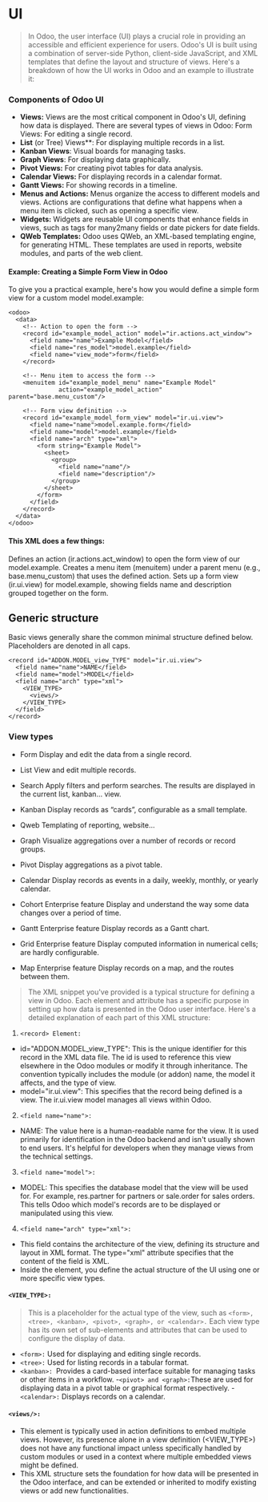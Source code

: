 # UI
> In Odoo, the user interface (UI) plays a crucial role in providing an accessible and efficient experience for users. Odoo's UI is built using a combination of server-side Python, client-side JavaScript, and XML templates that define the layout and structure of views. Here's a breakdown of how the UI works in Odoo and an example to illustrate it:

### Components of Odoo UI
- **Views:** Views are the most critical component in Odoo's UI, defining how data is displayed. There are several types of views in Odoo:
Form Views: For editing a single record.
- **List** (or Tree) Views**: For displaying multiple records in a list.
- **Kanban Views**: Visual boards for managing tasks.
- **Graph Views**: For displaying data graphically.
- **Pivot Views:** For creating pivot tables for data analysis.
- **Calendar Views:** For displaying records in a calendar format.
- **Gantt Views:** For showing records in a timeline.
- **Menus and Actions:** Menus organize the access to different models and views. Actions are configurations that define what happens when a menu item is clicked, such as opening a specific view.
- **Widgets:** Widgets are reusable UI components that enhance fields in views, such as tags for many2many fields or date pickers for date fields.
- **QWeb Templates:** Odoo uses QWeb, an XML-based templating engine, for generating HTML. These templates are used in reports, website modules, and parts of the web client.
#### Example: Creating a Simple Form View in Odoo
To give you a practical example, here's how you would define a simple form view for a custom model model.example:

```
<odoo>
  <data>
    <!-- Action to open the form -->
    <record id="example_model_action" model="ir.actions.act_window">
      <field name="name">Example Model</field>
      <field name="res_model">model.example</field>
      <field name="view_mode">form</field>
    </record>

    <!-- Menu item to access the form -->
    <menuitem id="example_model_menu" name="Example Model"
              action="example_model_action" parent="base.menu_custom"/>

    <!-- Form view definition -->
    <record id="example_model_form_view" model="ir.ui.view">
      <field name="name">model.example.form</field>
      <field name="model">model.example</field>
      <field name="arch" type="xml">
        <form string="Example Model">
          <sheet>
            <group>
              <field name="name"/>
              <field name="description"/>
            </group>
          </sheet>
        </form>
      </field>
    </record>
  </data>
</odoo>
```
#### This XML does a few things:

Defines an action (ir.actions.act_window) to open the form view of our model.example.
Creates a menu item (menuitem) under a parent menu (e.g., base.menu_custom) that uses the defined action.
Sets up a form view (ir.ui.view) for model.example, showing fields name and description grouped together on the form.



## Generic structure
Basic views generally share the common minimal structure defined below. Placeholders are denoted in all caps.
```
<record id="ADDON.MODEL_view_TYPE" model="ir.ui.view">
  <field name="name">NAME</field>
  <field name="model">MODEL</field>
  <field name="arch" type="xml">
    <VIEW_TYPE>
      <views/>
    </VIEW_TYPE>
  </field>
</record>

```
### View types
- Form
Display and edit the data from a single record.

- List
View and edit multiple records.

- Search
Apply filters and perform searches. The results are displayed in the current list, kanban… view.

- Kanban
Display records as “cards”, configurable as a small template.

- Qweb
Templating of reporting, website…

- Graph
Visualize aggregations over a number of records or record groups.

- Pivot
Display aggregations as a pivot table.

- Calendar
Display records as events in a daily, weekly, monthly, or yearly calendar.

- Cohort Enterprise feature
Display and understand the way some data changes over a period of time.

- Gantt Enterprise feature
Display records as a Gantt chart.

- Grid Enterprise feature
Display computed information in numerical cells; are hardly configurable.

- Map Enterprise feature
Display records on a map, and the routes between them.

> The XML snippet you've provided is a typical structure for defining a view in Odoo. Each element and attribute has a specific purpose in setting up how data is presented in the Odoo user interface. Here's a detailed explanation of each part of this XML structure:  

1.  ```<record> Element:```
- id="ADDON.MODEL_view_TYPE": This is the unique identifier for this record in the XML data file. The id is used to reference this view elsewhere in the Odoo modules or modify it through inheritance. The convention typically includes the module (or addon) name, the model it affects, and the type of view.
- model="ir.ui.view": This specifies that the record being defined is a view. The ir.ui.view model manages all views within Odoo.

2. ```<field name="name">:```
- NAME: The value here is a human-readable name for the view. It is used primarily for identification in the Odoo backend and isn't usually shown to end users. It's helpful for developers when they manage views from the technical settings.

3. ```<field name="model">:```
- MODEL: This specifies the database model that the view will be used for. For example, res.partner for partners or sale.order for sales orders. This tells Odoo which model's records are to be displayed or manipulated using this view.

4. ```<field name="arch" type="xml">: ```
- This field contains the architecture of the view, defining its structure and layout in XML format. The type="xml" attribute specifies that the content of the field is XML.
- Inside the <arch> element, you define the actual structure of the UI using one or more specific view types.

#### ```<VIEW_TYPE>:```
> This is a placeholder for the actual type of the view, such as ``` <form>, <tree>, <kanban>, <pivot>, <graph>, or <calendar>. ``` Each view type has its own set of sub-elements and attributes that can be used to configure the display of data.
- ```<form>:``` Used for displaying and editing single records.
- ```<tree>:``` Used for listing records in a tabular format.
- ```<kanban>: ```Provides a card-based interface suitable for managing tasks or other items in a workflow.
-``` <pivot> and <graph>: ```These are used for displaying data in a pivot table or graphical format respectively.
-``` <calendar>:``` Displays records on a calendar.

#### ```<views/>:```
- This element is typically used in action definitions to embed multiple views. However, its presence alone in a view definition (<VIEW_TYPE>) does not have any functional impact unless specifically handled by custom modules or used in a context where multiple embedded views might be defined.
- This XML structure sets the foundation for how data will be presented in the Odoo interface, and can be extended or inherited to modify existing views or add new functionalities.
